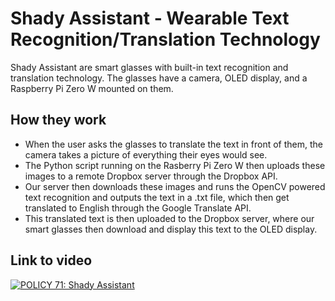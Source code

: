 # Shady Assistant - Wearable Text Recognition/Translation Technology

Shady Assistant are smart glasses with built-in text recognition and translation technology. The glasses have a camera, OLED display, and a Raspberry Pi Zero W mounted on them. 

## How they work
* When the user asks the glasses to translate the text in front of them, the camera takes a picture of everything their eyes would see. 
* The Python script running on the Rasberry Pi Zero W then uploads these images to a remote Dropbox server through the Dropbox API. 
* Our server then downloads these images and runs the OpenCV powered text recognition and outputs the text in a .txt file, which then get translated to English through the Google Translate API. 
* This translated text is then uploaded to the Dropbox server, where our smart glasses then download and display this text to the OLED display. 

## Link to video
[![POLICY 71: Shady Assistant](http://img.youtube.com/vi/h-YQnXVjZhs/maxresdefault.jpg)](https://youtu.be/h-YQnXVjZhs)
